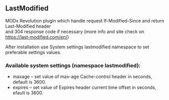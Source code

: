 ## LastModified

MODx Revolution plugin which handle request If-Modified-Since and return Last-Modified header  
and 304 response code if necessary (more info and site check on https://last-modified.com/en/)

After installation use System settings lastmodified namespace to set preferable settings values. 


### Available system settings (namespace lastmodified):

* maxage – set value of max-age Cache-control header in seconds, default is 3600.
* expires – set value of Expires header current time offset in seconds, efault is 3600.